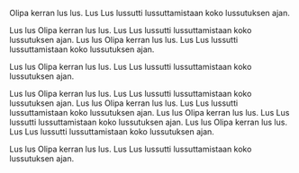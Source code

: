 Olipa kerran lus lus. Lus Lus lussutti lussuttamistaan koko lussutuksen ajan.

Lus lus Olipa kerran lus lus. Lus Lus lussutti lussuttamistaan koko lussutuksen ajan.
Lus lus Olipa kerran lus lus. Lus Lus lussutti lussuttamistaan koko lussutuksen ajan.

Lus lus Olipa kerran lus lus. Lus Lus lussutti lussuttamistaan koko lussutuksen ajan.

Lus lus Olipa kerran lus lus. Lus Lus lussutti lussuttamistaan koko lussutuksen ajan.
Lus lus Olipa kerran lus lus. Lus Lus lussutti lussuttamistaan koko lussutuksen ajan.
Lus lus Olipa kerran lus lus. Lus Lus lussutti lussuttamistaan koko lussutuksen ajan.
Lus lus Olipa kerran lus lus. Lus Lus lussutti lussuttamistaan koko lussutuksen ajan.

Lus lus Olipa kerran lus lus. Lus Lus lussutti lussuttamistaan koko lussutuksen ajan.